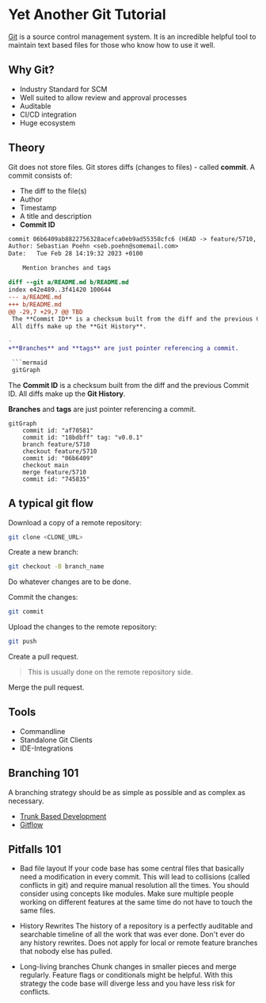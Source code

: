 # Yet Another Git Tutorial

[Git](https://git-scm.com/) is a source control management system.
It is an incredible helpful tool to maintain text based files for those who know how to use it well.

## Why Git?

* Industry Standard for SCM
* Well suited to allow review and approval processes
* Auditable
* CI/CD integration
* Huge ecosystem

## Theory

Git does not store files.
Git stores diffs (changes to files) - called **commit**.
A commit consists of:
* The diff to the file(s)
* Author
* Timestamp
* A title and description
* **Commit ID**

```diff
commit 06b6409ab8822756328acefca0eb9ad55358cfc6 (HEAD -> feature/5710, origin/feature/5710)
Author: Sebastian Poehn <seb.poehn@somemail.com>
Date:   Tue Feb 28 14:19:32 2023 +0100

    Mention branches and tags

diff --git a/README.md b/README.md
index e42e489..3f41420 100644
--- a/README.md
+++ b/README.md
@@ -29,7 +29,7 @@ TBD
 The **Commit ID** is a checksum built from the diff and the previous Commit ID.
 All diffs make up the **Git History**.

-
+**Branches** and **tags** are just pointer referencing a commit.

 ```mermaid
 gitGraph
```

The **Commit ID** is a checksum built from the diff and the previous Commit ID.
All diffs make up the **Git History**.

**Branches** and **tags** are just pointer referencing a commit.

```mermaid
gitGraph
    commit id: "af70581"
    commit id: "18bdbff" tag: "v0.0.1"
    branch feature/5710
    checkout feature/5710
    commit id: "06b6409"
    checkout main
    merge feature/5710
    commit id: "745835"
```

## A typical git flow

Download a copy of a remote repository:
```bash
git clone <CLONE_URL>
```

Create a new branch:
```bash
git checkout -B branch_name
```

Do whatever changes are to be done.

Commit the changes:
```bash
git commit
```

Upload the changes to the remote repository:
```bash
git push
```

Create a pull request.
> This is usually done on the remote repository side.

Merge the pull request.

## Tools

* Commandline
* Standalone Git Clients
* IDE-Integrations

## Branching 101

A branching strategy should be as simple as possible and as complex as necessary.
* [Trunk Based Development](https://trunkbaseddevelopment.com/#one-line-summary)
* [Gitflow](https://www.atlassian.com/git/tutorials/comparing-workflows/gitflow-workflow)

## Pitfalls 101
* Bad file layout
If your code base has some central files that basically need a modification in every commit.
This will lead to collisions (called conflicts in git) and require manual resolution all the times.
You should consider using concepts like modules.
Make sure multiple people working on different features at the same time do not have to touch the same files.

* History Rewrites
The history of a repository is a perfectly auditable and searchable timeline of all the work that was ever done.
Don't ever do any history rewrites.
Does not apply for local or remote feature branches that nobody else has pulled.

* Long-living branches
Chunk changes in smaller pieces and merge regularly.
Feature flags or conditionals might be helpful.
With this strategy the code base will diverge less and you have less risk for conflicts.